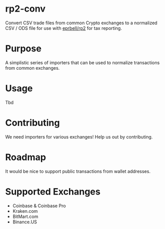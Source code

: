 # rp2-conv

Convert CSV trade files from common Crypto exchanges to a normalized CSV / ODS file for use with [eprbell/rp2](https://github.com/eprbell/rp2/) for tax reporting.

# Purpose

A simplistic series of importers that can be used to normalize transactions from common exchanges.

# Usage

Tbd

# Contributing

We need importers for various exchanges!  Help us out by contributing.

# Roadmap

It would be nice to support public transactions from wallet addresses.

# Supported Exchanges

* Coinbase & Coinbase Pro
* Kraken.com
* BitMart.com
* Binance.US
